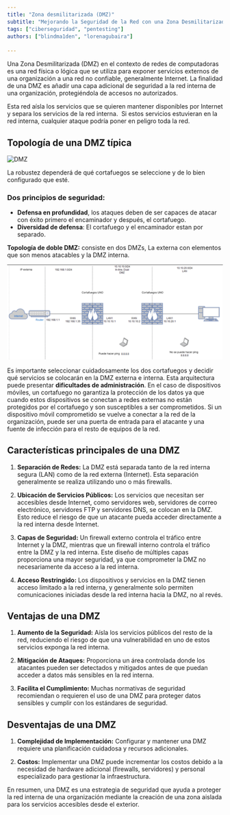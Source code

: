 ```yaml
---
title: "Zona desmilitarizada (DMZ)"  
subtitle: "Mejorando la Seguridad de la Red con una Zona Desmilitarizada (DMZ): Conceptos Clave y Mejores Prácticas" 
tags: ["ciberseguridad", "pentesting"]  
authors: ["blindma1den", "lorenagubaira"]  

---
```


Una Zona Desmilitarizada (DMZ) en el contexto de redes de computadoras es una red física o lógica que se utiliza para exponer servicios externos de una organización a una red no confiable, generalmente Internet. La finalidad de una DMZ es añadir una capa adicional de seguridad a la red interna de una organización, protegiéndola de accesos no autorizados.

Esta red aísla los servicios que se quieren mantener disponibles por Internet y separa los servicios de la red interna.  Si estos servicios estuvieran en la red interna, cualquier ataque podría poner en peligro toda la red.

## Topología de una DMZ típica

![DMZ](https://github.com/4GeeksAcademy/cybersecurity-syllabus/blob/main/assets/dmz.png?raw=true)

La robustez dependerá de qué cortafuegos se seleccione y de lo bien configurado que esté.

### Dos principios de seguridad:

- **Defensa en profundidad**, los ataques deben de ser capaces de atacar con éxito primero el encaminador y después, el cortafuego.
- **Diversidad de defensa**: El cortafuego y el encaminador estan por separado.

**Topología de doble DMZ:** consiste en dos DMZs, La externa con elementos que son menos atacables y la DMZ interna.

![tipología DMZ](https://github.com/4GeeksAcademy/cybersecurity-syllabus/blob/main/assets/tipologia-dmz.es.png?raw=true)

Es importante seleccionar cuidadosamente los dos cortafuegos y decidir qué servicios se colocarán en la DMZ externa e interna. Esta arquitectura puede presentar **dificultades de administración**. En el caso de dispositivos móviles, un cortafuego no garantiza la protección de los datos ya que cuando estos dispositivos se conectan a redes externas no están protegidos por el cortafuego y son susceptibles a ser comprometidos. Si un dispositivo móvil comprometido se vuelve a conectar a la red de la organización, puede ser una puerta de entrada para el atacante y una fuente de infección para el resto de equipos de la red.

## Características principales de una DMZ

1. **Separación de Redes:** La DMZ está separada tanto de la red interna segura (LAN) como de la red externa (Internet). Esta separación generalmente se realiza utilizando uno o más firewalls.

2. **Ubicación de Servicios Públicos:** Los servicios que necesitan ser accesibles desde Internet, como servidores web, servidores de correo electrónico, servidores FTP y servidores DNS, se colocan en la DMZ. Esto reduce el riesgo de que un atacante pueda acceder directamente a la red interna desde Internet.

3. **Capas de Seguridad:** Un firewall externo controla el tráfico entre Internet y la DMZ, mientras que un firewall interno controla el tráfico entre la DMZ y la red interna. Este diseño de múltiples capas proporciona una mayor seguridad, ya que comprometer la DMZ no necesariamente da acceso a la red interna.

4. **Acceso Restringido:** Los dispositivos y servicios en la DMZ tienen acceso limitado a la red interna, y generalmente solo permiten comunicaciones iniciadas desde la red interna hacia la DMZ, no al revés.

## Ventajas de una DMZ

1. **Aumento de la Seguridad:** Aísla los servicios públicos del resto de la red, reduciendo el riesgo de que una vulnerabilidad en uno de estos servicios exponga la red interna.

2. **Mitigación de Ataques:** Proporciona un área controlada donde los atacantes pueden ser detectados y mitigados antes de que puedan acceder a datos más sensibles en la red interna.

3. **Facilita el Cumplimiento:** Muchas normativas de seguridad recomiendan o requieren el uso de una DMZ para proteger datos sensibles y cumplir con los estándares de seguridad.

## Desventajas de una DMZ

1. **Complejidad de Implementación:** Configurar y mantener una DMZ requiere una planificación cuidadosa y recursos adicionales.

2. **Costos:** Implementar una DMZ puede incrementar los costos debido a la necesidad de hardware adicional (firewalls, servidores) y personal especializado para gestionar la infraestructura.

En resumen, una DMZ es una estrategia de seguridad que ayuda a proteger la red interna de una organización mediante la creación de una zona aislada para los servicios accesibles desde el exterior.
